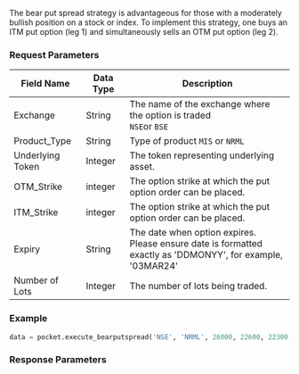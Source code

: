 The bear put spread strategy is advantageous for those with a moderately bullish position on a stock or index. To implement this strategy, one buys an ITM put option (leg 1) and simultaneously sells an OTM put option (leg 2).


### Request Parameters
| Field Name        | Data Type | Description                                            |
|-------------------|-----------|--------------------------------------------------------|
| Exchange          | String    | The name of the exchange where the option is traded <br> `NSE`or `BSE`   |
| Product_Type        | String    | Type of product `MIS` or `NRML`             |
| Underlying Token  | Integer    | The token representing underlying asset.    |
| OTM_Strike            | integer     | The option strike at which the put option order can be placed.        |
| ITM_Strike            | integer     | The option strike at which the put option order can be placed.        |
| Expiry            | String      | The date when option expires. <br> Please ensure date is formatted exactly as 'DDMONYY', for example, '03MAR24'  |
| Number of Lots    | Integer   | The number of lots being traded.      |





### Example
```python
data = pocket.execute_bearputspread('NSE', 'NRML', 26000, 22600, 22300, '04APR24', 2)
```




### Response Parameters






